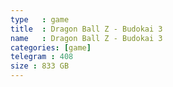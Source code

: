 ```yaml
---
type   : game
title  : Dragon Ball Z - Budokai 3
name   : Dragon Ball Z - Budokai 3
categories: [game]
telegram : 408
size : 833 GB
---
```



